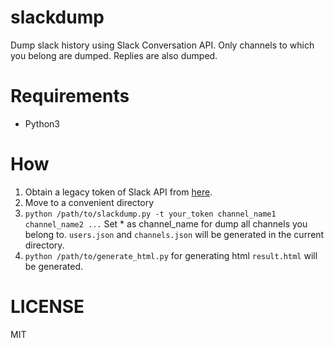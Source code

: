 # slackdump

Dump slack history using Slack Conversation API.
Only channels to which you belong are dumped.
Replies are also dumped.

# Requirements

* Python3

# How

1. Obtain a legacy token of Slack API from [here](https://api.slack.com/custom-integrations/legacy-tokens).
2. Move to a convenient directory
3. `python /path/to/slackdump.py -t your_token channel_name1 channel_name2 ...`
   Set \* as channel_name for dump all channels you belong to.
   `users.json` and `channels.json` will be generated in the current directory.
4. `python /path/to/generate_html.py` for generating html
   `result.html` will be generated.

# LICENSE
MIT

